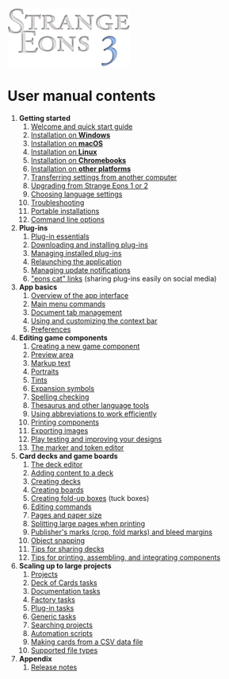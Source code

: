 ![Strange Eons 3](images/se3-header.png)

# User manual contents

1. **Getting started**
   1. [Welcome and quick start guide](um-install-intro.md)
   2. [Installation on **Windows**](um-install-win.md)
   3. [Installation on **macOS**](um-install-mac.md)
   4. [Installation on **Linux**](um-install-linux.md)
   5. [Installation on **Chromebooks**](um-install-chromebook.md)
   6. [Installation on **other platforms**](um-install-other.md)
   7. [Transferring settings from another computer](um-install-user-folder.md)
   8. [Upgrading from Strange Eons 1 or 2](um-install-upgrading.md)
   9. [Choosing language settings](um-install-languages.md)
   10. [Troubleshooting](um-install-troubleshooting.md)
   11. [Portable installations](um-install-portable.md)
   12. [Command line options](um-install-command-line-options.md)
2. **Plug-ins**
   1. [Plug-in essentials](um-plugins-intro.md)
   2. [Downloading and installing plug-ins](um-plugins-catalogue.md)
   3. [Managing installed plug-ins](um-plugins-manager.md)
   4. [Relaunching the application](um-plugins-relaunching.md)
   5. [Managing update notifications](um-plugins-updates.md)
   6. ["eons cat" links](um-plugins-eonscat.md) (sharing plug-ins easily on social media)
3. **App basics**
   1. [Overview of the app interface](um-ui-intro.md)
   2. [Main menu commands](um-ui-menu.md)
   3. [Document tab management](um-ui-documents.md)
   4. [Using and customizing the context bar](um-ui-context-bar.md)
   5. [Preferences](um-ui-preferences.md)
4. **Editing game components**
   1. [Creating a new game component](um-gc-intro.md)
   2. [Preview area](um-gc-preview.md)
   3. [Markup text](um-gc-markup.md)
   4. [Portraits](um-gc-portraits.md)
   5. [Tints](um-gc-tints.md)
   6. [Expansion symbols](um-gc-expansions.md)
   7. [Spelling checking](um-gc-spelling.md)
   8. [Thesaurus and other language tools](um-gc-thesaurus.md)
   9. [Using abbreviations to work efficiently](um-gc-abbreviations.md)
   10. [Printing components](um-gc-print.md)
   11. [Exporting images](um-gc-export.md)
   12. [Play testing and improving your designs](um-gc-play-testing.md)
   13. [The marker and token editor](um-token-editor.md)
5. **Card decks and game boards**
   1. [The deck editor](um-deck-intro.md)
   2. [Adding content to a deck](um-deck-adding-content)
   3. [Creating decks](um-deck-decks.md)
   4. [Creating boards](um-deck-boards.md)
   5. [Creating fold-up boxes](um-deck-boxes.md) (tuck boxes)
   6. [Editing commands](um-deck-commands.md)
   7. [Pages and paper size](um-deck-pages.md)
   8. [Splitting large pages when printing](um-deck-page-split.md)
   9. [Publisher's marks (crop, fold marks) and bleed margins](um-deck-pubmarks.md)
   10. [Object snapping](um-deck-snap.md)
   11. [Tips for sharing decks](um-deck-share-tips.md)
   12. [Tips for printing, assembling, and integrating components](um-deck-print-tips.md)
6. **Scaling up to large projects**
   1. [Projects](um-proj-intro.md)
   2. [Deck of Cards tasks](um-proj-deck-task.md)
   3. [Documentation tasks](um-proj-doc-task.md)
   4. [Factory tasks](um-proj-factory-task.md)
   5. [Plug-in tasks](um-proj-plugin-task.md)
   6. [Generic tasks](um-proj-generic-task.md)
   7. [Searching projects](um-proj-search.md)
   8. [Automation scripts](um-proj-automation.md)
   9. [Making cards from a CSV data file](um-proj-csv-factory.md)
   10. [Supported file types](um-proj-file-types.md)
7. **Appendix**
   1. [Release notes](um-release-notes.md)
